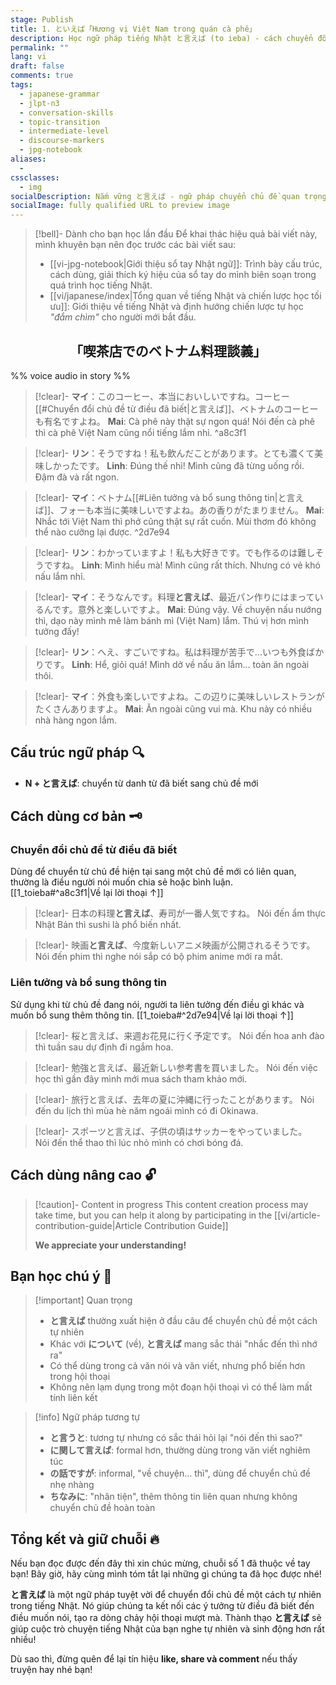 ```yaml
---
stage: Publish
title: 1. といえば「Hương vị Việt Nam trong quán cà phê」
description: Học ngữ pháp tiếng Nhật と言えば (to ieba) - cách chuyển đổi chủ đề tự nhiên trong hội thoại. Bao gồm cấu trúc, cách dùng chi tiết và ví dụ thực tế cho JLPT N3.
permalink: ""
lang: vi
draft: false
comments: true
tags:
  - japanese-grammar
  - jlpt-n3
  - conversation-skills
  - topic-transition
  - intermediate-level
  - discourse-markers
  - jpg-notebook
aliases:
  - 
cssclasses:
  - img
socialDescription: Nắm vững と言えば - ngữ pháp chuyển chủ đề quan trọng giúp hội thoại tiếng Nhật tự nhiên hơn.
socialImage: fully qualified URL to preview image
---
```


> [!bell]- Dành cho bạn học lần đầu
> Để khai thác hiệu quả bài viết này, mình khuyên bạn nên đọc trước các bài viết sau:
> - [[vi-jpg-notebook|Giới thiệu sổ tay Nhật ngữ]]: Trình bày cấu trúc, cách dùng, giải thích ký hiệu của sổ tay do mình biên soạn trong quá trình học tiếng Nhật.   
> - [[vi/japanese/index|Tổng quan về tiếng Nhật và chiến lược học tối ưu]]: Giới thiệu về tiếng Nhật và định hướng chiến lược tự học *"đắm chìm"* cho người mới bắt đầu.

<h2 style="text-align:center">「喫茶店でのベトナム料理談義」</h2>

%% voice audio in story %%

> [!clear]- **マイ**：このコーヒー、本当においしいですね。コーヒー[[#Chuyển đổi chủ đề từ điều đã biết|と言えば]]、ベトナムのコーヒーも有名ですよね。
> **Mai**: Cà phê này thật sự ngon quá! Nói đến cà phê thì cà phê Việt Nam cũng nổi tiếng lắm nhỉ.
^a8c3f1

> [!clear]- **リン**：そうですね！私も飲んだことがあります。とても濃くて美味しかったです。
> **Linh**: Đúng thế nhỉ! Mình cũng đã từng uống rồi. Đậm đà và rất ngon.

> [!clear]- **マイ**：ベトナム[[#Liên tưởng và bổ sung thông tin|と言えば]]、フォーも本当に美味しいですよね。あの香りがたまりません。
> **Mai**: Nhắc tới Việt Nam thì phở cũng thật sự rất cuốn. Mùi thơm đó không thể nào cưỡng lại được.
^2d7e94

> [!clear]- **リン**：わかっていますよ！私も大好きです。でも作るのは難しそうですね。
> **Linh**: Mình hiểu mà! Mình cũng rất thích. Nhưng có vẻ khó nấu lắm nhỉ.

> [!clear]- **マイ**：そうなんです。料理**と言えば**、最近パン作りにはまっているんです。意外と楽しいですよ。
> **Mai**: Đúng vậy. Về chuyện nấu nướng thì, dạo này mình mê làm bánh mì (Việt Nam) lắm. Thú vị hơn mình tưởng đấy!

> [!clear]- **リン**：へえ、すごいですね。私は料理が苦手で...いつも外食ばかりです。
> **Linh**: Hể, giỏi quá! Mình dở về nấu ăn lắm... toàn ăn ngoài thôi.

> [!clear]- **マイ**：外食も楽しいですよね。この辺りに美味しいレストランがたくさんありますよ。
> **Mai**: Ăn ngoài cũng vui mà. Khu này có nhiều nhà hàng ngon lắm.

## Cấu trúc ngữ pháp 🔍
- **N + と言えば**: chuyển từ danh từ đã biết sang chủ đề mới

## Cách dùng cơ bản 🗝️

### Chuyển đổi chủ đề từ điều đã biết
Dùng để chuyển từ chủ đề hiện tại sang một chủ đề mới có liên quan, thường là điều người nói muốn chia sẻ hoặc bình luận. [[1_toieba#^a8c3f1|Về lại lời thoại ↑]]

> [!clear]- 日本の料理**と言えば**、寿司が一番人気ですね。
> Nói đến ẩm thực Nhật Bản thì sushi là phổ biến nhất.

> [!clear]- 映画**と言えば**、今度新しいアニメ映画が公開されるそうです。
> Nói đến phim thì nghe nói sắp có bộ phim anime mới ra mắt.

### Liên tưởng và bổ sung thông tin
Sử dụng khi từ chủ đề đang nói, người ta liên tưởng đến điều gì khác và muốn bổ sung thêm thông tin. [[1_toieba#^2d7e94|Về lại lời thoại ↑]]

> [!clear]- 桜と言えば、来週お花見に行く予定です。
> Nói đến hoa anh đào thì tuần sau dự định đi ngắm hoa.

> [!clear]- 勉強と言えば、最近新しい参考書を買いました。
> Nói đến việc học thì gần đây mình mới mua sách tham khảo mới.

> [!clear]- 旅行と言えば、去年の夏に沖縄に行ったことがあります。
> Nói đến du lịch thì mùa hè năm ngoái mình có đi Okinawa.

> [!clear]- スポーツと言えば、子供の頃はサッカーをやっていました。  
> Nói đến thể thao thì lúc nhỏ mình có chơi bóng đá.

## Cách dùng nâng cao 🔓

> [!caution]- Content in progress
> This content creation process may take time, but you can help it along by participating in the [[vi/article-contribution-guide|Article Contribution Guide]]
>
> **We appreciate your understanding!**

## Bạn học chú ý 👀

> [!important] Quan trọng
> - **と言えば** thường xuất hiện ở đầu câu để chuyển chủ đề một cách tự nhiên
> - Khác với **について** (về), **と言えば** mang sắc thái "nhắc đến thì nhớ ra"
> - Có thể dùng trong cả văn nói và văn viết, nhưng phổ biến hơn trong hội thoại
> - Không nên lạm dụng trong một đoạn hội thoại vì có thể làm mất tính liên kết

> [!info] Ngữ pháp tương tự
> - **と言うと**: tương tự nhưng có sắc thái hỏi lại "nói đến thì sao?"
> - **に関して言えば**: formal hơn, thường dùng trong văn viết nghiêm túc
> - **の話ですが**: informal, "về chuyện... thì", dùng để chuyển chủ đề nhẹ nhàng
> - **ちなみに**: "nhân tiện", thêm thông tin liên quan nhưng không chuyển chủ đề hoàn toàn

## Tổng kết và giữ chuỗi 🔥
Nếu bạn đọc được đến đây thì xin chúc mừng, chuỗi số 1 đã thuộc về tay bạn! Bây giờ, hãy cùng mình tóm tắt lại những gì chúng ta đã học được nhé!

**と言えば** là một ngữ pháp tuyệt vời để chuyển đổi chủ đề một cách tự nhiên trong tiếng Nhật. Nó giúp chúng ta kết nối các ý tưởng từ điều đã biết đến điều muốn nói, tạo ra dòng chảy hội thoại mượt mà. Thành thạo **と言えば** sẽ giúp cuộc trò chuyện tiếng Nhật của bạn nghe tự nhiên và sinh động hơn rất nhiều!

Dù sao thì, đừng quên để lại tín hiệu **like, share và comment** nếu thấy truyện hay nhé bạn!

